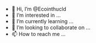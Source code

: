 - 👋 Hi, I’m @Ecointhucld
- 👀 I’m interested in ...
- 🌱 I’m currently learning ...
- 💞️ I’m looking to collaborate on ...
- 📫 How to reach me ...

<!---
Ecointhucld/Ecointhucld is a ✨ special ✨ repository because its `README.md` (this file) appears on your GitHub profile.
You can click the Preview link to take a look at your changes.
--->
